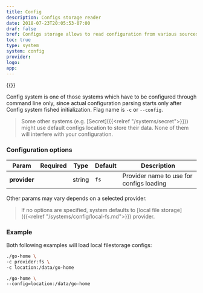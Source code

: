```yaml
---
title: Config
description: Configs storage reader
date: 2018-07-23T20:05:53-07:00
draf: false
bref: Configs storage allows to read configuration from various sources
toc: true
type: system
system: config
provider:
logo:
app:
---
```

{{<provider>}}

Config system is one of those systems which have to be configured through command line only, since actual configuration parsing starts only after Config system fished initialization. Flag name is `-c` or `--config`.

> Some other systems (e.g. [Secret]({{<relref "/systems/secret">}})) might use default configs location to store their data. None of them will interfere with your configuration.

### Configuration options

| Param | Required | Type | Default | Description |
|-------|----------|------|---------|-------------|
| **provider** || string |`fs`| Provider name to use for configs loading |

Other params may vary depends on a selected provider.

> If no options are specified, system defaults to [local file storage]({{<relref "/systems/config/local-fs.md">}}) provider.

### Example

Both following examples will load local filestorage configs:

```bash
./go-home \
-c provider:fs \
-c location:/data/go-home
```

```bash
./go-home \
--config=location:/data/go-home
```
